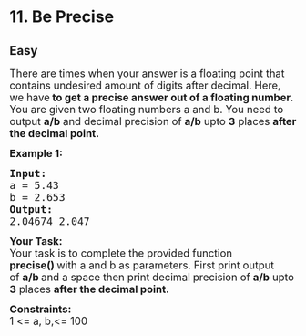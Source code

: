 # 11. Be Precise
## Easy 
<div class="problem-statement">
                <p></p><p><span style="font-size:18px">There are times when your answer is a floating point that contains undesired amount of digits after decimal. Here, we have<strong>&nbsp;to get a precise answer out of a floating number</strong>. You are given two floating numbers a and b. You need to output <strong>a/b</strong> and decimal precision of <strong>a/b</strong> upto <strong>3</strong> places <strong>after the decimal point.</strong></span></p>

<p><span style="font-size:18px"><strong>Example 1:</strong></span></p>

<pre><span style="font-size:18px"><strong>Input:</strong> 
a = 5.43 
b = 2.653
<strong>Output:</strong> 
2.04674 2.047</span>
</pre>

<p><span style="font-size:18px"><strong>Your&nbsp;Task: </strong><br>
Your task is to complete the provided function <strong>precise()&nbsp;</strong>with a and b as parameters. First print output of&nbsp;<strong>a/b&nbsp;</strong>and a space then print&nbsp;decimal precision of <strong>a/b</strong> upto <strong>3</strong> places <strong>after the decimal point.</strong></span></p>

<p><span style="font-size:18px"><strong>Constraints:</strong><br>
1 &lt;= a, b,&lt;= 100</span></p>
 <p></p>
            </div>